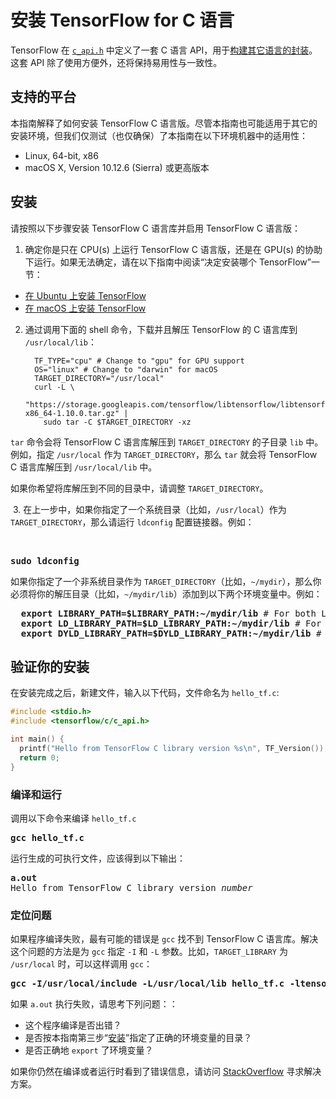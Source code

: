 # 安装 TensorFlow for C 语言

TensorFlow 在 [`c_api.h`](https://github.com/tensorflow/tensorflow/blob/master/tensorflow/c/c_api.h) 中定义了一套 C 语言 API，用于[构建其它语言的封装](https://www.tensorflow.org/extend/language_bindings)。这套 API 除了使用方便外，还将保持易用性与一致性。

## 支持的平台

本指南解释了如何安装 TensorFlow C 语言版。尽管本指南也可能适用于其它的安装环境，但我们仅测试（也仅确保）了本指南在以下环境机器中的适用性：

  * Linux, 64-bit, x86
  * macOS X, Version 10.12.6 (Sierra) 或更高版本

## 安装

请按照以下步骤安装 TensorFlow C 语言库并启用 TensorFlow C 语言版：

1. 确定你是只在 CPU(s) 上运行 TensorFlow C 语言版，还是在 GPU(s) 的协助下运行。如果无法确定，请在以下指南中阅读“决定安装哪个 TensorFlow”一节：

  *  [在 Ubuntu 上安装 TensorFlow](./install_linux.md#determine_which_tensorflow_to_install)
  *  [在 macOS 上安装 TensorFlow](./install_mac.md#determine_which_tensorflow_to_install)

2. 通过调用下面的 shell 命令，下载并且解压 TensorFlow 的 C 语言库到 `/usr/local/lib`：
  
         TF_TYPE="cpu" # Change to "gpu" for GPU support
         OS="linux" # Change to "darwin" for macOS
         TARGET_DIRECTORY="/usr/local"
         curl -L \
           "https://storage.googleapis.com/tensorflow/libtensorflow/libtensorflow-${TF_TYPE}-${OS}-x86_64-1.10.0.tar.gz" |
           sudo tar -C $TARGET_DIRECTORY -xz

`tar` 命令会将 TensorFlow C 语言库解压到 `TARGET_DIRECTORY` 的子目录 `lib` 中。例如，指定 `/usr/local` 作为 `TARGET_DIRECTORY`，那么 `tar` 就会将 TensorFlow C 语言库解压到 `/usr/local/lib` 中。

如果你希望将库解压到不同的目录中，请调整 `TARGET_DIRECTORY`。

  3. 在上一步中，如果你指定了一个系统目录（比如，`/usr/local`）作为 `TARGET_DIRECTORY`，那么请运行 `ldconfig` 配置链接器。例如：
  
  <pre><b>sudo ldconfig</b></pre>
  
  如果你指定了一个非系统目录作为 `TARGET_DIRECTORY`（比如，`~/mydir`），那么你必须将你的解压目录（比如，`~/mydir/lib`）添加到以下两个环境变量中。例如：
  
  <pre>
  <b>export LIBRARY_PATH=$LIBRARY_PATH:~/mydir/lib</b> # For both Linux and macOS X
  <b>export LD_LIBRARY_PATH=$LD_LIBRARY_PATH:~/mydir/lib</b> # For Linux only
  <b>export DYLD_LIBRARY_PATH=$DYLD_LIBRARY_PATH:~/mydir/lib</b> # For macOS X only</pre>

## 验证你的安装

在安装完成之后，新建文件，输入以下代码，文件命名为 `hello_tf.c`:

```c
#include <stdio.h>
#include <tensorflow/c/c_api.h>

int main() {
  printf("Hello from TensorFlow C library version %s\n", TF_Version());
  return 0;
}
```

### 编译和运行

调用以下命令来编译 `hello_tf.c`

<pre><b>gcc hello_tf.c</b></pre>

运行生成的可执行文件，应该得到以下输出：

<pre><b>a.out</b>
Hello from TensorFlow C library version <i>number</i></pre>

### 定位问题

如果程序编译失败，最有可能的错误是 `gcc` 找不到 TensorFlow C 语言库。解决这个问题的方法是为 `gcc` 指定 `-I` 和 `-L` 参数。比如，`TARGET_LIBRARY` 为 `/usr/local` 时，可以这样调用 `gcc`：

<pre><b>gcc -I/usr/local/include -L/usr/local/lib hello_tf.c -ltensorflow</b></pre>

如果 `a.out` 执行失败，请思考下列问题：：

  * 这个程序编译是否出错？
  * 是否按本指南第三步“[安装](#安装)”指定了正确的环境变量的目录？
  * 是否正确地 `export` 了环境变量？

如果你仍然在编译或者运行时看到了错误信息，请访问 [StackOverflow](https://stackoverflow.com/questions/tagged/tensorflow) 寻求解决方案。

